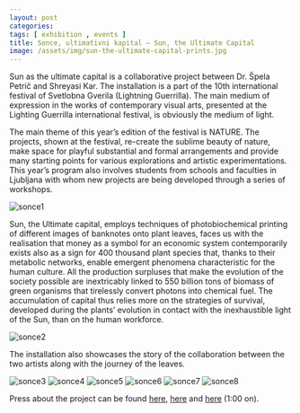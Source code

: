 ```yaml
---
layout: post
categories:
tags: [ exhibition , events ]
title: Sonce, ultimativni kapital – Sun, the Ultimate Capital
image: /assets/img/sun-the-ultimate-capital-prints.jpg
---
```

Sun as the ultimate capital is a collaborative project between Dr. Špela Petrič and Shreyasi Kar. The installation is a part of the 10th international festival of Svetlobna Gverila (Lightning Guerrilla). The main medium of expression in the works of contemporary visual arts, presented at the Lighting Guerrilla international festival, is obviously the medium of light. <!--more-->

 The main theme of this year’s edition of the festival is NATURE. The projects, shown at the festival, re-create the sublime beauty of nature, make space for playful substantial and formal arrangements and provide many starting points for various explorations and artistic experimentations. This year’s program also involves students from schools and faculties in Ljubljana with whom new projects are being developed through a series of workshops.

 ![sonce1]({{site.baseurl}}/assets/img/sun-the-ultimate-capital-prints.jpg)

 Sun, the Ultimate capital, employs techniques of photobiochemical printing of different images of banknotes onto plant leaves, faces us with the realisation that money as a symbol for an economic system contemporarily exists also as a sign for 400 thousand plant species that, thanks to their metabolic networks, enable emergent phenomena characteristic for the human culture. All the production surpluses that make the evolution of the society possible are inextricably linked to 550 billion tons of biomass of green organisms that tirelessly convert photons into chemical fuel. The accumulation of capital thus relies more on the strategies of survival, developed during the plants’ evolution in contact with the inexhaustible light of the Sun, than on the human workforce.

 ![sonce2]({{site.baseurl}}/assets/img/sun-the-ultimate-capital.jpg)

The installation also showcases the story of the collaboration between the two artists along with the journey of the leaves.

![sonce3]({{site.baseurl}}/assets/img/sun-the-ultimate-capital-6.jpg)
![sonce4]({{site.baseurl}}/assets/img/sun-the-ultimate-capital-4.jpg)
![sonce5]({{site.baseurl}}/assets/img/brazil-real.jpg)
![sonce6]({{site.baseurl}}/assets/img/sun-the-ultimate-capital-2.jpg)
![sonce7]({{site.baseurl}}/assets/img/sun-the-ultimate-capital-opening.jpg)
![sonce8]({{site.baseurl}}/assets/img/sun-the-ultimate-capital-opening-2.jpg)

Press about the project can be found [here](http://www.delo.si/kultura/vizualna-umetnost/deloskop-izpostavlja-svetlobna-gverila_1.html), [here](https://www.rtvslo.si/kultura/drugo/10-svetlobna-gverila-se-siri-v-naravo/393127) and [here](http://4d.rtvslo.si/arhiv/kultura/174405924) (1:00 on).

